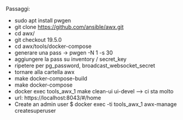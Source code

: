 Passaggi:
- sudo apt install pwgen
- git clone https://github.com/ansible/awx.git
- cd awx/
- git checkout 19.5.0
- cd awx/tools/docker-compose
- generare una pass -> pwgen -N 1 -s 30
- aggiungere la pass su inventory / secret_key
- ripetere per pg_password, broadcast_websocket_secret
- tornare alla cartella awx
- make docker-compose-build
- make docker-compose
- docker exec tools_awx_1 make clean-ui ui-devel --> ci sta molto
- url: https://localhost:8043/#/home
- Create an admin user $ docker exec -ti tools_awx_1 awx-manage createsuperuser